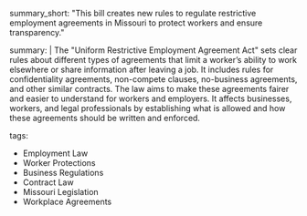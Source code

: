 summary_short: "This bill creates new rules to regulate restrictive employment agreements in Missouri to protect workers and ensure transparency."

summary: |
  The "Uniform Restrictive Employment Agreement Act" sets clear rules about different types of agreements that limit a worker’s ability to work elsewhere or share information after leaving a job. It includes rules for confidentiality agreements, non-compete clauses, no-business agreements, and other similar contracts. The law aims to make these agreements fairer and easier to understand for workers and employers. It affects businesses, workers, and legal professionals by establishing what is allowed and how these agreements should be written and enforced.

tags:
  - Employment Law
  - Worker Protections
  - Business Regulations
  - Contract Law
  - Missouri Legislation
  - Workplace Agreements
